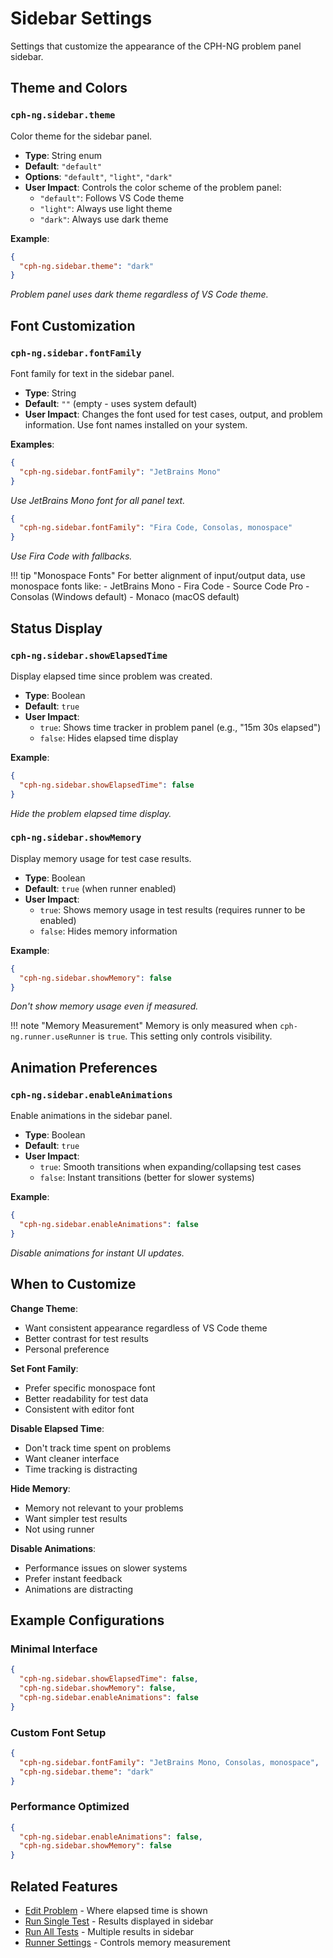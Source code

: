 # Sidebar Settings

Settings that customize the appearance of the CPH-NG problem panel sidebar.

## Theme and Colors

### `cph-ng.sidebar.theme`

Color theme for the sidebar panel.

- **Type**: String enum
- **Default**: `"default"`
- **Options**: `"default"`, `"light"`, `"dark"`
- **User Impact**: Controls the color scheme of the problem panel:
  - `"default"`: Follows VS Code theme
  - `"light"`: Always use light theme
  - `"dark"`: Always use dark theme

**Example**:
```json
{
  "cph-ng.sidebar.theme": "dark"
}
```

*Problem panel uses dark theme regardless of VS Code theme.*

## Font Customization

### `cph-ng.sidebar.fontFamily`

Font family for text in the sidebar panel.

- **Type**: String
- **Default**: `""` (empty - uses system default)
- **User Impact**: Changes the font used for test cases, output, and problem information. Use font names installed on your system.

**Examples**:

```json
{
  "cph-ng.sidebar.fontFamily": "JetBrains Mono"
}
```

*Use JetBrains Mono font for all panel text.*

```json
{
  "cph-ng.sidebar.fontFamily": "Fira Code, Consolas, monospace"
}
```

*Use Fira Code with fallbacks.*

!!! tip "Monospace Fonts"
    For better alignment of input/output data, use monospace fonts like:
    - JetBrains Mono
    - Fira Code
    - Source Code Pro
    - Consolas (Windows default)
    - Monaco (macOS default)

## Status Display

### `cph-ng.sidebar.showElapsedTime`

Display elapsed time since problem was created.

- **Type**: Boolean
- **Default**: `true`
- **User Impact**:
  - `true`: Shows time tracker in problem panel (e.g., "15m 30s elapsed")
  - `false`: Hides elapsed time display

**Example**:
```json
{
  "cph-ng.sidebar.showElapsedTime": false
}
```

*Hide the problem elapsed time display.*

### `cph-ng.sidebar.showMemory`

Display memory usage for test case results.

- **Type**: Boolean
- **Default**: `true` (when runner enabled)
- **User Impact**:
  - `true`: Shows memory usage in test results (requires runner to be enabled)
  - `false`: Hides memory information

**Example**:
```json
{
  "cph-ng.sidebar.showMemory": false
}
```

*Don't show memory usage even if measured.*

!!! note "Memory Measurement"
    Memory is only measured when `cph-ng.runner.useRunner` is `true`. This setting only controls visibility.

## Animation Preferences

### `cph-ng.sidebar.enableAnimations`

Enable animations in the sidebar panel.

- **Type**: Boolean
- **Default**: `true`
- **User Impact**:
  - `true`: Smooth transitions when expanding/collapsing test cases
  - `false`: Instant transitions (better for slower systems)

**Example**:
```json
{
  "cph-ng.sidebar.enableAnimations": false
}
```

*Disable animations for instant UI updates.*

## When to Customize

**Change Theme**:
- Want consistent appearance regardless of VS Code theme
- Better contrast for test results
- Personal preference

**Set Font Family**:
- Prefer specific monospace font
- Better readability for test data
- Consistent with editor font

**Disable Elapsed Time**:
- Don't track time spent on problems
- Want cleaner interface
- Time tracking is distracting

**Hide Memory**:
- Memory not relevant to your problems
- Want simpler test results
- Not using runner

**Disable Animations**:
- Performance issues on slower systems
- Prefer instant feedback
- Animations are distracting

## Example Configurations

### Minimal Interface
```json
{
  "cph-ng.sidebar.showElapsedTime": false,
  "cph-ng.sidebar.showMemory": false,
  "cph-ng.sidebar.enableAnimations": false
}
```

### Custom Font Setup
```json
{
  "cph-ng.sidebar.fontFamily": "JetBrains Mono, Consolas, monospace",
  "cph-ng.sidebar.theme": "dark"
}
```

### Performance Optimized
```json
{
  "cph-ng.sidebar.enableAnimations": false,
  "cph-ng.sidebar.showMemory": false
}
```

## Related Features

- [Edit Problem](../features/edit-problem.md) - Where elapsed time is shown
- [Run Single Test](../features/run-single-test.md) - Results displayed in sidebar
- [Run All Tests](../features/run-all-tests.md) - Multiple results in sidebar
- [Runner Settings](runner.md) - Controls memory measurement
